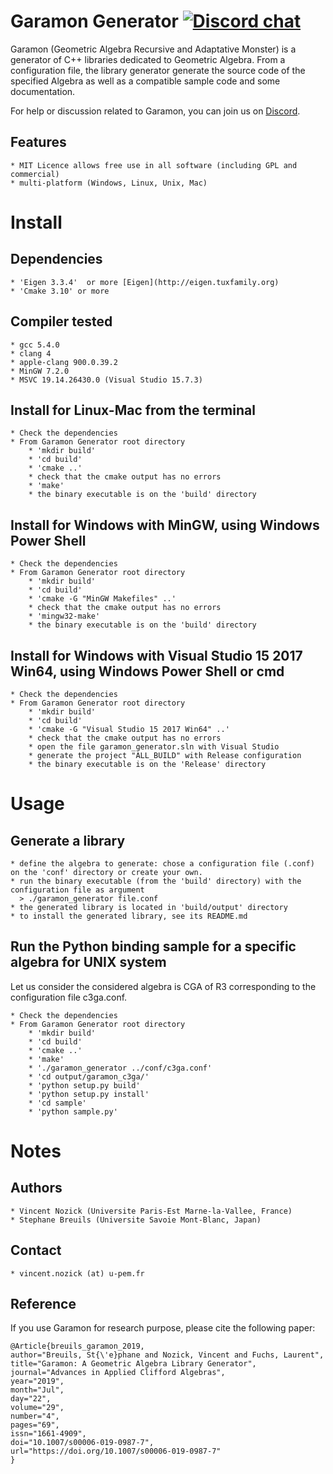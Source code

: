 Garamon Generator [![Discord chat](https://img.shields.io/discord/1009227277491519618.svg?logo=discord&colorB=7289DA&style=flat-square)](https://discord.gg/dYe2bPAWEQ)
=================

Garamon (Geometric Algebra Recursive and Adaptative Monster) is a generator of C++ libraries dedicated to Geometric Algebra.
From a configuration file, the library generator generate the source code of the specified Algebra as well as a compatible sample code and some documentation.

For help or discussion related to Garamon, you can join us on [Discord](https://discord.gg/dYe2bPAWEQ).

## Features
    * MIT Licence allows free use in all software (including GPL and commercial)
    * multi-platform (Windows, Linux, Unix, Mac)


Install
=======

## Dependencies
    * 'Eigen 3.3.4'  or more [Eigen](http://eigen.tuxfamily.org)
    * 'Cmake 3.10' or more

## Compiler tested
    * gcc 5.4.0
    * clang 4
    * apple-clang 900.0.39.2
    * MinGW 7.2.0
    * MSVC 19.14.26430.0 (Visual Studio 15.7.3)

## Install for Linux-Mac from the terminal
    * Check the dependencies
    * From Garamon Generator root directory
        * 'mkdir build'
        * 'cd build'
        * 'cmake ..'
        * check that the cmake output has no errors
        * 'make'
        * the binary executable is on the 'build' directory

## Install for Windows with MinGW, using Windows Power Shell
    * Check the dependencies
    * From Garamon Generator root directory
        * 'mkdir build'
        * 'cd build'
        * 'cmake -G "MinGW Makefiles" ..'
        * check that the cmake output has no errors
		* 'mingw32-make'
        * the binary executable is on the 'build' directory

## Install for Windows with Visual Studio 15 2017 Win64, using Windows Power Shell or cmd
    * Check the dependencies
    * From Garamon Generator root directory
        * 'mkdir build'
        * 'cd build'
        * 'cmake -G "Visual Studio 15 2017 Win64" ..'
        * check that the cmake output has no errors
		* open the file garamon_generator.sln with Visual Studio
		* generate the project "ALL_BUILD" with Release configuration
        * the binary executable is on the 'Release' directory


Usage
=====

## Generate a library

    * define the algebra to generate: chose a configuration file (.conf) on the 'conf' directory or create your own.
    * run the binary executable (from the 'build' directory) with the configuration file as argument
      > ./garamon_generator file.conf
    * the generated library is located in 'build/output' directory
    * to install the generated library, see its README.md

## Run the Python binding sample for a specific algebra for UNIX system
Let us consider the considered algebra is CGA of R3 corresponding to the configuration file c3ga.conf. 

    * Check the dependencies
    * From Garamon Generator root directory
    	* 'mkdir build'
    	* 'cd build'
    	* 'cmake ..'
    	* 'make'
    	* './garamon_generator ../conf/c3ga.conf'
    	* 'cd output/garamon_c3ga/'
    	* 'python setup.py build'
    	* 'python setup.py install'
    	* 'cd sample'
    	* 'python sample.py'

Notes
=====

## Authors
    * Vincent Nozick (Universite Paris-Est Marne-la-Vallee, France)
    * Stephane Breuils (Universite Savoie Mont-Blanc, Japan)

## Contact
    * vincent.nozick (at) u-pem.fr

## Reference
If you use Garamon for research purpose, please cite the following paper:

	@Article{breuils_garamon_2019,
	author="Breuils, St{\'e}phane and Nozick, Vincent and Fuchs, Laurent",
	title="Garamon: A Geometric Algebra Library Generator",
	journal="Advances in Applied Clifford Algebras",
	year="2019",
	month="Jul",
	day="22",
	volume="29",
	number="4",
	pages="69",
	issn="1661-4909",
	doi="10.1007/s00006-019-0987-7",
	url="https://doi.org/10.1007/s00006-019-0987-7"
	}


